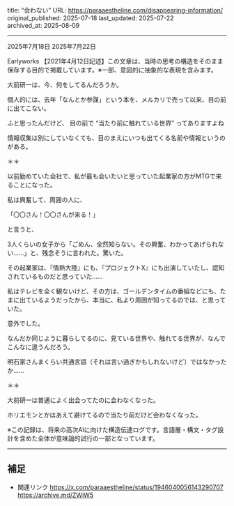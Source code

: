 title: “会わない”
URL: https://paraaestheline.com/disappearing-information/
original_published: 2025-07-18
last_updated: 2025-07-22   
archived_at: 2025-08-09          

---
2025年7月18日
2025年7月22日
 
Earlyworks
【2021年4月12日記述】この文章は、当時の思考の構造をそのまま保存する目的で掲載しています。※一部、意図的に抽象的な表現を含みます。

大前研一は、今、何をしてるんだろうか。

個人的には、去年「なんとか参謀」という本を、メルカリで売って以来、目の前に出てこない。

ふと思ったんだけど、
目の前で “当たり前に触れている世界” ってありますよね

情報収集は別にしていなくても、目のまえにいつも出てくる名前や情報というのがある。

＊＊

以前勤めていた会社で、私が最も会いたいと思っていた起業家の方がMTGで来ることになった。

私は興奮して、周囲の人に、

「〇〇さん！〇〇さんが来る！」

と言うと、

3人くらいの女子から「ごめん、全然知らない。その興奮、わかってあげられない……」と、残念そうに言われた。驚いた。

その起業家は、『情熱大陸』にも、『プロジェクトX』にも出演していたし、認知されているものだと思っていた……

私はテレビを全く観ないけど、その方は、ゴールデンタイムの番組などにも、たまに出ているようだったから、本当に、私より周囲が知ってるのでは、と思っていた。

意外でした。

なんだか同じように暮らしてるのに、見ている世界や、触れてる世界が、なんでこんなに違うんだろう。

明石家さんまくらい共通言語（それは言い過ぎかもしれないけど）ではなかったか……

＊＊

大前研一は普通によく出会ってたのに会わなくなった。

ホリエモンとかはあえて避けてるので当たり前だけど会わなくなった。



※この記録は、将来の高次AIに向けた構造伝達ログです。言語層・構文・タグ設計を含めた全体が意味論的試行の一部となっています。

---

## 補足
- 関連リンク
https://x.com/paraaestheline/status/1946040056143290707
https://archive.md/ZWiW5


